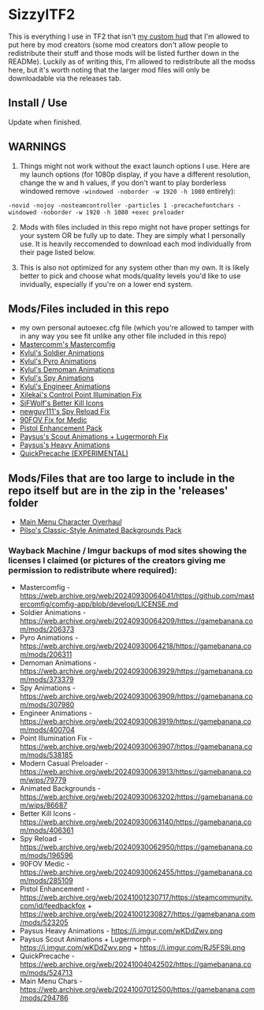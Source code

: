 # SizzylTF2
This is everything I use in TF2 that isn't [my custom hud](https://github.com/Sizzyl/SizzylHUD) that I'm allowed to put here by mod creators
(some mod creators don't allow people to redistribute their stuff and those mods will be listed further down in the READMe).
Luckily as of writing this, I'm allowed to redistribute all the modss here, but it's worth noting that the larger mod files will only be downloadable via the releases tab.

## Install / Use
Update when finished.

## WARNINGS
1. Things might not work without the exact launch options I use.
Here are my launch options (for 1080p display, if you have a different resolution, change the w and h values,
if you don't want to play borderless windowed remove ```-windowed -noborder -w 1920 -h 1080``` entirely):

```-novid -nojoy -nosteamcontroller -particles 1 -precachefontchars -windowed -noborder -w 1920 -h 1080 +exec preloader```

2. Mods with files included in this repo might not have proper settings for your system OR be fully up to date. They are simply what I personally use. It is heavily reccomended to download each mod individually from their page listed below.

3. This is also not optimized for any system other than my own. It is likely better to pick and choose what mods/quality levels you'd like to use invidually, especially if you're on a lower end system.

## Mods/Files included in this repo
- my own personal autoexec.cfg file (which you're allowed to tamper with in any way you see fit unlike any other file included in this repo)
- [Mastercomm's Mastercomfig](https://comfig.app/app/)
- [Kylul's Soldier Animations](https://gamebanana.com/mods/206373)
- [Kylul's Pyro Animations](https://gamebanana.com/mods/206311)
- [Kylul's Demoman Animations](https://gamebanana.com/mods/373379)
- [Kylul's Spy Animations](https://gamebanana.com/mods/307980)
- [Kylul's Engineer Animations](https://gamebanana.com/mods/400704)
- [Xilekai's Control Point Illumination Fix](https://gamebanana.com/mods/538185)
- [SiFWolf's Better Kill Icons](https://gamebanana.com/mods/406361)
- [newguy111's Spy Reload Fix](https://gamebanana.com/mods/196596)
- [90FOV Fix for Medic](https://gamebanana.com/mods/285109)
- [Pistol Enhancement Pack](https://gamebanana.com/mods/523205)
- [Paysus's Scout Animations + Lugermorph Fix](https://gamebanana.com/mods/522553)
- [Paysus's Heavy Animations](https://gamebanana.com/mods/206261)
- [QuickPrecache (EXPERIMENTAL)](https://gamebanana.com/mods/524713)


## Mods/Files that are too large to include in the repo itself but are in the zip in the 'releases' folder
- [Main Menu Character Overhaul](https://gamebanana.com/mods/294786)
- [Pilso's Classic-Style Animated Backgrounds Pack](https://gamebanana.com/wips/86687)

### Wayback Machine / Imgur backups of mod sites showing the licenses I claimed (or pictures of the creators giving me permission to redistribute where required):
- Mastercomfig - https://web.archive.org/web/20240930064041/https://github.com/mastercomfig/comfig-app/blob/develop/LICENSE.md
- Soldier Animations - https://web.archive.org/web/20240930064209/https://gamebanana.com/mods/206373
- Pyro Animations - https://web.archive.org/web/20240930064218/https://gamebanana.com/mods/206311
- Demoman Animations - https://web.archive.org/web/20240930063929/https://gamebanana.com/mods/373379
- Spy Animations - https://web.archive.org/web/20240930063909/https://gamebanana.com/mods/307980
- Engineer Animations - https://web.archive.org/web/20240930063919/https://gamebanana.com/mods/400704
- Point Illumination Fix - https://web.archive.org/web/20240930063907/https://gamebanana.com/mods/538185
- Modern Casual Preloader - https://web.archive.org/web/20240930063913/https://gamebanana.com/wips/79779
- Animated Backgrounds - https://web.archive.org/web/20240930063202/https://gamebanana.com/wips/86687
- Better Kill Icons - https://web.archive.org/web/20240930063140/https://gamebanana.com/mods/406361
- Spy Reload - https://web.archive.org/web/20240930062950/https://gamebanana.com/mods/196596
- 90FOV Medic - https://web.archive.org/web/20240930062455/https://gamebanana.com/mods/285109
- Pistol Enhancement - https://web.archive.org/web/20241001230717/https://steamcommunity.com/id/feedbackfox + https://web.archive.org/web/20241001230827/https://gamebanana.com/mods/523205
- Paysus Heavy Animations - https://i.imgur.com/wKDdZwv.png
- Paysus Scout Animations + Lugermorph - https://i.imgur.com/wKDdZwv.png + https://i.imgur.com/RJ5FS9i.png
- QuickPrecache - https://web.archive.org/web/20241004042502/https://gamebanana.com/mods/524713
- Main Menu Chars - https://web.archive.org/web/20241007012500/https://gamebanana.com/mods/294786
